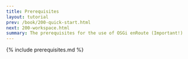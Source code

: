 ```yaml
---
title: Prerequisites
layout: tutorial
prev: /book/200-quick-start.html
next: 200-workspace.html
summary: The prerequisites for the use of OSGi enRoute (Important!)
---
```


{% include prerequisites.md %}

